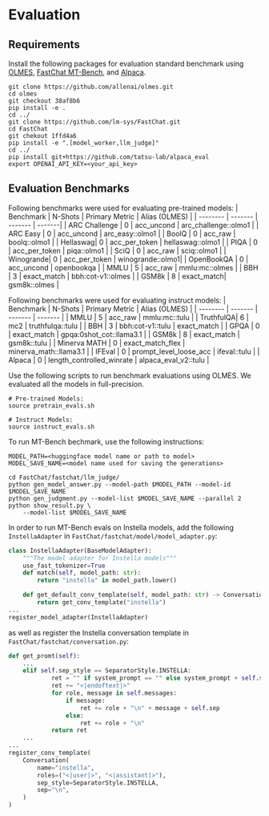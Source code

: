 # Evaluation

## Requirements
Install the following packages for evaluation standard benchmark using [OLMES](https://github.com/allenai/olmes/tree/main), [FastChat MT-Bench](https://github.com/lm-sys/FastChat/blob/main/fastchat/llm_judge/README.md), and [Alpaca](https://github.com/tatsu-lab/alpaca_eval/tree/main).

```shell
git clone https://github.com/allenai/olmes.git
cd olmes
git checkout 38af8b6
pip install -e .
cd ../
git clone https://github.com/lm-sys/FastChat.git
cd FastChat
git chekout 1ffd4a6
pip install -e ".[model_worker,llm_judge]"
cd ../
pip install git+https://github.com/tatsu-lab/alpaca_eval
export OPENAI_API_KEY=<your_api_key>
```

## Evaluation Benchmarks
Following benchmarks were used for evaluating pre-trained models:
| Benchmark | N-Shots | Primary Metric | Alias (OLMES) |
| -------- | ------- | ------- | -------|
| ARC Challenge | 0 | acc_uncond | arc_challenge::olmo1 |
| ARC Easy | 0 | acc_uncond | arc_easy::olmo1 |
| BoolQ | 0 | acc_raw | boolq::olmo1 |
| Hellaswag| 0 | acc_per_token | hellaswag::olmo1 |
| PIQA | 0  | acc_per_token | piqa::olmo1 |
| SciQ | 0  | acc_raw | sciq::olmo1 |
| Winogrande| 0 | acc_per_token | winogrande::olmo1|
| OpenBookQA | 0 | acc_uncond | openbookqa |
| MMLU | 5 | acc_raw | mmlu:mc::olmes |
| BBH | 3 | exact_match | bbh:cot-v1::olmes |
| GSM8k | 8 | exact_match| gsm8k::olmes |

Following benchmarks were used for evaluating instruct models:
| Benchmark | N-Shots | Primary Metric | Alias (OLMES) |
| -------- | ------- | ------- | ------- |
| MMLU | 5 | acc_raw | mmlu:mc::tulu |
| TruthfulQA| 6 | mc2 | truthfulqa::tulu |
| BBH | 3 | bbh:cot-v1::tulu | exact_match |
| GPQA | 0 | exact_match | gpqa:0shot_cot::llama3.1 |
| GSM8k | 8 | exact_match | gsm8k::tulu |
| Minerva MATH | 0 | exact_match_flex | minerva_math::llama3.1 |
| IFEval | 0 | prompt_level_loose_acc | ifeval::tulu |
| Alpaca | 0 | length_controlled_winrate | alpaca_eval_v2::tulu |

Use the following scripts to run benchmark evaluations using OLMES. We evaluated all the models in full-precision.
```shell
# Pre-trained Models:
source pretrain_evals.sh

# Instruct Models:
source instruct_evals.sh
```

To run MT-Bench bechmark, use the following instructions:
```shell
MODEL_PATH=<huggingface model name or path to model>
MODEL_SAVE_NAME=<model name used for saving the generations>

cd FastChat/fastchat/llm_judge/
python gen_model_answer.py --model-path $MODEL_PATH --model-id $MODEL_SAVE_NAME
python gen_judgment.py --model-list $MODEL_SAVE_NAME --parallel 2
python show_result.py \
    --model-list $MODEL_SAVE_NAME
```
In order to run MT-Bench evals on Instella models, add the following `InstellaAdapter` in `FastChat/fastchat/model/model_adapter.py`:
```python
class InstellaAdapter(BaseModelAdapter):
    """The model adapter for Instella models"""
    use_fast_tokenizer=True
    def match(self, model_path: str):
        return "instella" in model_path.lower()

    def get_default_conv_template(self, model_path: str) -> Conversation:
        return get_conv_template("instella")
...
register_model_adapter(InstellaAdapter)
```
as well as register the Instella conversation template in `FastChat/fastchat/conversation.py`:
```python
def get_promt(self):
    ...
    elif self.sep_style == SeparatorStyle.INSTELLA:
            ret = "" if system_prompt == "" else system_prompt + self.sep
            ret += "<|endoftext|>"
            for role, message in self.messages:
                if message:
                    ret += role + "\n" + message + self.sep
                else:
                    ret += role + "\n"
            return ret
    ...
...
register_conv_template(
    Conversation(
        name="instella",
        roles=("<|user|>", "<|assistant|>"),
        sep_style=SeparatorStyle.INSTELLA,
        sep="\n",
    )
)
```
